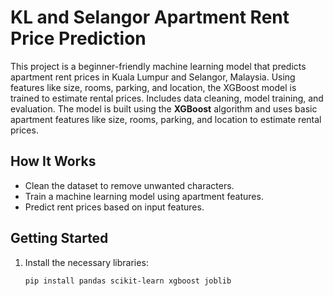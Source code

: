 # KL and Selangor Apartment Rent Price Prediction

This project is a beginner-friendly machine learning model that predicts apartment rent prices in Kuala Lumpur and Selangor, Malaysia.  Using features like size, rooms, parking, and location, the XGBoost model is trained to estimate rental prices. Includes data cleaning, model training, and evaluation.
The model is built using the **XGBoost** algorithm and uses basic apartment features like size, rooms, parking, and location to estimate rental prices.

## How It Works

- Clean the dataset to remove unwanted characters.
- Train a machine learning model using apartment features.
- Predict rent prices based on input features.

## Getting Started

1. Install the necessary libraries:
   ```bash
   pip install pandas scikit-learn xgboost joblib
   
